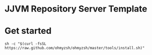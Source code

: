 # JJVM Repository Server Template

# Get started

```shell
sh -c "$(curl -fsSL https://raw.github.com/ohmyzsh/ohmyzsh/master/tools/install.sh)"
```